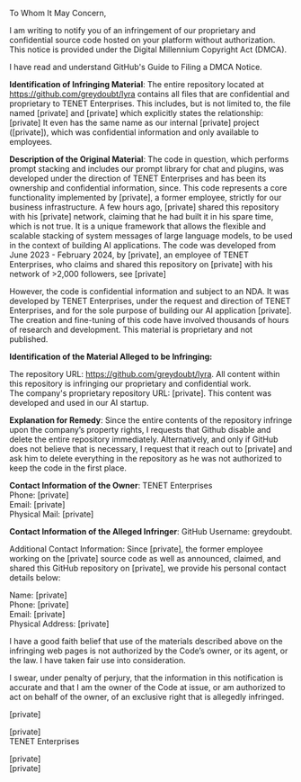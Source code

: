To Whom It May Concern,

I am writing to notify you of an infringement of our proprietary and confidential source code hosted on your platform without authorization. This notice is provided under the Digital Millennium Copyright Act (DMCA).

I have read and understand GitHub's Guide to Filing a DMCA Notice.

**Identification of Infringing Material**: The entire repository located at https://github.com/greydoubt/lyra contains all files that are confidential and proprietary to TENET Enterprises. This includes, but is not limited to, the file named [private] and [private] which explicitly states the relationship: [private] It even has the same name as our internal [private] project ([private]), which was confidential information and only available to employees.

**Description of the Original Material**: The code in question, which performs prompt stacking and includes our prompt library for chat and plugins, was developed under the direction of TENET Enterprises and has been its ownership and confidential information, since. This code represents a core functionality implemented by [private], a former employee, strictly for our business infrastructure. A few hours ago, [private] shared this repository with his [private] network, claiming that he had built it in his spare time, which is not true. It is a unique framework that allows the flexible and scalable stacking of system messages of large language models, to be used in the context of building AI applications. The code was developed from June 2023 - February 2024, by [private], an employee of TENET Enterprises, who claims and shared this repository on [private] with his network of >2,000 followers, see [private]

However, the code is confidential information and subject to an NDA. It was developed by TENET Enterprises, under the request and direction of TENET Enterprises, and for the sole purpose of building our AI application [private]. The creation and fine-tuning of this code have involved thousands of hours of research and development. This material is proprietary and not published.

**Identification of the Material Alleged to be Infringing:**

The repository URL: https://github.com/greydoubt/lyra. All content within this repository is infringing our proprietary and confidential work.  
The company's proprietary repository URL: [private]. This content was developed and used in our AI startup.  

**Explanation for Remedy**: Since the entire contents of the repository infringe upon the company’s property rights, I requests that Github disable and delete the entire repository immediately. Alternatively, and only if GitHub does not believe that is necessary, I request that it reach out to [private] and ask him to delete everything in the repository as he was not authorized to keep the code in the first place.

**Contact Information of the Owner**: TENET Enterprises  
Phone: [private]  
Email: [private]  
Physical Mail: [private]  

**Contact Information of the Alleged Infringer**: GitHub Username: greydoubt.

Additional Contact Information: Since [private], the former employee working on the [private] source code as well as announced, claimed, and shared this GitHub repository on [private], we provide his personal contact details below:

Name: [private]  
Phone: [private]  
Email: [private]  
Physical Address: [private]
 

I have a good faith belief that use of the materials described above on the infringing web pages is not authorized by the Code’s owner, or its agent, or the law. I have taken fair use into consideration.

I swear, under penalty of perjury, that the information in this notification is accurate and that I am the owner of the Code at issue, or am authorized to act on behalf of the owner, of an exclusive right that is allegedly infringed.

[private]

[private]  
TENET Enterprises

[private]  
[private]
